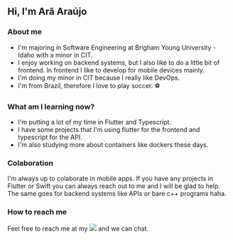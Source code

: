 ## Hi, I'm Arã Araújo 


### About me
- I'm majoring in Software Engineering at Brigham Young University - Idaho with a minor in CIT.
- I enjoy working on backend systems, but I also like to do a little bit of frontend. In frontend I like to develop for mobile devices mainly.
- I'm doing my minor in CIT because I really like DevOps.
- I'm from Brazil, therefore I love to play soccer. ⚽

### What am I learning now?
- I'm putting a lot of my time in Flutter and Typescript.
- I have some projects that I'm using flutter for the frontend and typescript for the API.
- I'm also studying more about containers like dockers these days.

### Colaboration

I'm always up to colaborate in mobile apps. If you have any projects in Flutter or Swift you can always reach out to me and I will be glad to help.
The same goes for backend systems like APIs or bare c++ programs haha. 

### How to reach me

Feel free to reach me at my  [<img src="https://img.shields.io/badge/LinkedIn-0077B5?style=for-the-badge&logo=linkedin&logoColor=white">](https://www.linkedin.com/in/ara-araujo/)  and we can chat.

<!--
**aracaraujo/aracaraujo** is a ✨ _special_ ✨ repository because its `README.md` (this file) appears on your GitHub profile.

Here are some ideas to get you started:

- 🔭 I’m currently working on ...
- 🌱 I’m currently learning ...
- 👯 I’m looking to collaborate on ...
- 🤔 I’m looking for help with ...
- 💬 Ask me about ...
- 📫 How to reach me: ...
- 😄 Pronouns: ...
- ⚡ Fun fact: ...
-->

